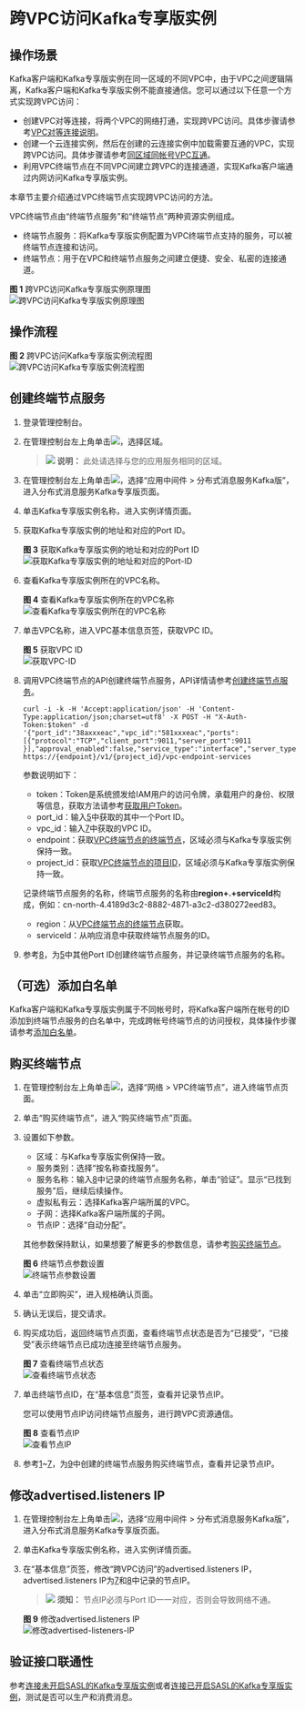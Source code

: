 # 跨VPC访问Kafka专享版实例<a name="kafka-ug-0001"></a>

## 操作场景<a name="section128927211065"></a>

Kafka客户端和Kafka专享版实例在同一区域的不同VPC中，由于VPC之间逻辑隔离，Kafka客户端和Kafka专享版实例不能直接通信。您可以通过以下任意一个方式实现跨VPC访问：

-   创建VPC对等连接，将两个VPC的网络打通，实现跨VPC访问。具体步骤请参考[VPC对等连接说明](https://support.huaweicloud.com/usermanual-vpc/vpc_peering_0000.html)。
-   创建一个云连接实例，然后在创建的云连接实例中加载需要互通的VPC，实现跨VPC访问。具体步骤请参考[同区域同帐号VPC互通](https://support.huaweicloud.com/qs-cc/cc_02_0101.html)。
-   利用VPC终端节点在不同VPC间建立跨VPC的连接通道，实现Kafka客户端通过内网访问Kafka专享版实例。

本章节主要介绍通过VPC终端节点实现跨VPC访问的方法。

VPC终端节点由“终端节点服务”和“终端节点”两种资源实例组成。

-   终端节点服务：将Kafka专享版实例配置为VPC终端节点支持的服务，可以被终端节点连接和访问。
-   终端节点：用于在VPC和终端节点服务之间建立便捷、安全、私密的连接通道。

**图 1**  跨VPC访问Kafka专享版实例原理图<a name="fig17225659161619"></a>  
![](figures/跨VPC访问Kafka专享版实例原理图.png "跨VPC访问Kafka专享版实例原理图")

## 操作流程<a name="section1677691110218"></a>

**图 2**  跨VPC访问Kafka专享版实例流程图<a name="fig6170104412359"></a>  
![](figures/跨VPC访问Kafka专享版实例流程图.png "跨VPC访问Kafka专享版实例流程图")

## 创建终端节点服务<a name="section171840351866"></a>

1.  登录管理控制台。
2.  在管理控制台左上角单击![](figures/icon-region.png)，选择区域。

    >![](public_sys-resources/icon-note.gif) **说明：** 
    >此处请选择与您的应用服务相同的区域。

3.  在管理控制台左上角单击![](figures/icon-list.png)，选择“应用中间件 \> 分布式消息服务Kafka版”，进入分布式消息服务Kafka专享版页面。
4.  单击Kafka专享版实例名称，进入实例详情页面。
5.  <a name="li1470016488194"></a>获取Kafka专享版实例的地址和对应的Port ID。

    **图 3**  获取Kafka专享版实例的地址和对应的Port ID<a name="fig323641010392"></a>  
    ![](figures/获取Kafka专享版实例的地址和对应的Port-ID.png "获取Kafka专享版实例的地址和对应的Port-ID")

6.  查看Kafka专享版实例所在的VPC名称。

    **图 4**  查看Kafka专享版实例所在的VPC名称<a name="fig23264316235"></a>  
    ![](figures/查看Kafka专享版实例所在的VPC名称.png "查看Kafka专享版实例所在的VPC名称")

7.  <a name="li19701310122315"></a>单击VPC名称，进入VPC基本信息页签，获取VPC ID。

    **图 5**  获取VPC ID<a name="fig1785012252814"></a>  
    ![](figures/获取VPC-ID.png "获取VPC-ID")

8.  <a name="li11323122315289"></a>调用VPC终端节点的API创建终端节点服务，API详情请参考[创建终端节点服务](https://support.huaweicloud.com/api-vpcep/vpcep_06_0201.html)。

    ```
    curl -i -k -H 'Accept:application/json' -H 'Content-Type:application/json;charset=utf8' -X POST -H "X-Auth-Token:$token" -d '{"port_id":"38axxxeac","vpc_id":"581xxxeac","ports":[{"protocol":"TCP","client_port":9011,"server_port":9011 }],"approval_enabled":false,"service_type":"interface","server_type":"VM"}' https://{endpoint}/v1/{project_id}/vpc-endpoint-services
    ```

    参数说明如下：

    -   token：Token是系统颁发给IAM用户的访问令牌，承载用户的身份、权限等信息，获取方法请参考[获取用户Token](https://support.huaweicloud.com/api-iam/iam_30_0001.html)。
    -   port\_id：输入[5](#li1470016488194)中获取的其中一个Port ID。
    -   vpc\_id：输入[7](#li19701310122315)中获取的VPC ID。
    -   endpoint：获取[VPC终端节点的终端节点](https://developer.huaweicloud.com/endpoint?VPCEP)，区域必须与Kafka专享版实例保持一致。
    -   project\_id：获取[VPC终端节点的项目ID](https://support.huaweicloud.com/api-vpcep/vpcep_08_0003.html)，区域必须与Kafka专享版实例保持一致。

    记录终端节点服务的名称，终端节点服务的名称由**region+.+serviceId**构成，例如：cn-north-4.4189d3c2-8882-4871-a3c2-d380272eed83。

    -   region：从[VPC终端节点的终端节点](https://developer.huaweicloud.com/endpoint?VPCEP)获取。
    -   serviceId：从响应消息中获取终端节点服务的ID。

9.  <a name="li7368125918119"></a>参考[8](#li11323122315289)，为[5](#li1470016488194)中其他Port ID创建终端节点服务，并记录终端节点服务的名称。

## （可选）添加白名单<a name="section386115711369"></a>

Kafka客户端和Kafka专享版实例属于不同帐号时，将Kafka客户端所在帐号的ID添加到终端节点服务的白名单中，完成跨帐号终端节点的访问授权，具体操作步骤请参考[添加白名单](https://support.huaweicloud.com/qs-vpcep/vpcep_02_02034.html)。

## 购买终端节点<a name="section1649245213366"></a>

1.  <a name="li182701720183719"></a>在管理控制台左上角单击![](figures/icon-list.png)，选择“网络 \> VPC终端节点”，进入终端节点页面。
2.  单击“购买终端节点”，进入“购买终端节点”页面。
3.  设置如下参数。

    -   区域：与Kafka专享版实例保持一致。
    -   服务类别：选择“按名称查找服务”。
    -   服务名称：输入[8](#li11323122315289)中记录的终端节点服务名称，单击“验证”。显示“已找到服务”后，继续后续操作。
    -   虚拟私有云：选择Kafka客户端所属的VPC。
    -   子网：选择Kafka客户端所属的子网。
    -   节点IP：选择“自动分配”。

    其他参数保持默认，如果想要了解更多的参数信息，请参考[购买终端节点](https://support.huaweicloud.com/usermanual-vpcep/zh-cn_topic_0131645189.html)。

    **图 6**  终端节点参数设置<a name="fig84120408277"></a>  
    ![](figures/终端节点参数设置.png "终端节点参数设置")

4.  单击“立即购买”，进入规格确认页面。
5.  确认无误后，提交请求。
6.  购买成功后，返回终端节点页面，查看终端节点状态是否为“已接受”，“已接受”表示终端节点已成功连接至终端节点服务。

    **图 7**  查看终端节点状态<a name="fig19145522114715"></a>  
    ![](figures/查看终端节点状态.png "查看终端节点状态")

7.  <a name="li1942253845112"></a>单击终端节点ID，在“基本信息”页签，查看并记录节点IP。

    您可以使用节点IP访问终端节点服务，进行跨VPC资源通信。

    **图 8**  查看节点IP<a name="fig1468113918579"></a>  
    ![](figures/查看节点IP.png "查看节点IP")

8.  <a name="li923645116109"></a>参考[1](#li182701720183719)\~[7](#li1942253845112)，为[9](#li7368125918119)中创建的终端节点服务购买终端节点，查看并记录节点IP。

## 修改advertised.listeners IP<a name="section159510175154"></a>

1.  在管理控制台左上角单击![](figures/icon-list.png)，选择“应用中间件 \> 分布式消息服务Kafka版”，进入分布式消息服务Kafka专享版页面。
2.  单击Kafka专享版实例名称，进入实例详情页面。
3.  在“基本信息”页签，修改“跨VPC访问”的advertised.listeners IP，advertised.listeners IP为[7](#li1942253845112)和[8](#li923645116109)中记录的节点IP。

    >![](public_sys-resources/icon-notice.gif) **须知：** 
    >节点IP必须与Port ID一一对应，否则会导致网络不通。

    **图 9**  修改advertised.listeners IP<a name="fig17403121592620"></a>  
    ![](figures/修改advertised-listeners-IP.png "修改advertised-listeners-IP")


## 验证接口联通性<a name="section72114271643"></a>

参考[连接未开启SASL的Kafka专享版实例](连接未开启SASL的Kafka专享版实例.md)或者[连接已开启SASL的Kafka专享版实例](连接已开启SASL的Kafka专享版实例.md)，测试是否可以生产和消费消息。

